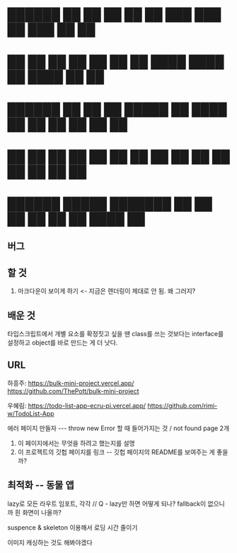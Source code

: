 #  ██████  ██   ██ ██      ██   ██          ███    ███ ██ ███    ██ ██
#  ██   ██ ██   ██ ██      ██  ██           ████  ████ ██ ████   ██ ██
#  ██████  ██   ██ ██      █████            ██ ████ ██ ██ ██ ██  ██ ██
#  ██   ██ ██   ██ ██      ██  ██           ██  ██  ██ ██ ██  ██ ██ ██
#  ██████   █████  ███████ ██   ██          ██      ██ ██ ██   ████ ██

## 버그


## 할 것
1. 마크다운이 보이게 하기 <- 지금은 렌더링이 제대로 안 됨. 왜 그러지?

## 배운 것
타입스크립트에서 개별 요소를 확정짓고 싶을 땐 class를 쓰는 것보다는 interface를 설정하고 object를 바로 만드는 게 더 낫다.

## URL
하흥주: https://bulk-mini-project.vercel.app/
https://github.com/ThePott/bulk-mini-project

우혜림: https://todo-list-app-ecru-pi.vercel.app/
https://github.com/rimi-w/TodoList-App

에러 페이지 만들자 --- throw new Error 할 때 들어가지는 것 / not found page 2개

1. 이 페이지에서는 무엇을 하려고 했는지를 설명
2. 이 프로젝트의 깃헙 페이지를 링크
-- 깃헙 페이지의 README를 보여주는 게 좋을까?

## 최적화 -- 동물 앱
lazy로 모든 라우트 임포트, 각각  // Q - lazy만 하면 어떻게 되나? fallback이 없으니까 흰 화면이 나올까?

suspence & skeleton 이용해서 로딩 시간 줄이기

이미지 캐싱하는 것도 해봐야겠다